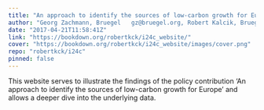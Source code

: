 ```yaml
---
title: "An approach to identify the sources of low-carbon growth for Europe"
author: "Georg Zachmann, Bruegel   gz@bruegel.org, Robert Kalcik, Bruegel   robert.kalcik@bruegel.org"
date: "2017-04-21T11:58:41Z"
link: "https://bookdown.org/robertkck/i24c_website/"
cover: "https://bookdown.org/robertkck/i24c_website/images/cover.png"
repo: "robertkck/i24c"
pinned: false
---
```


This website serves to illustrate the findings of the policy contribution ‘An approach to identify the sources of low-carbon growth for Europe’ and allows a deeper dive into the underlying data.
